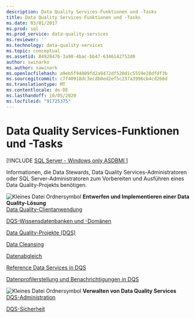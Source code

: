 ```yaml
---
description: Data Quality Services-Funktionen und -Tasks
title: Data Quality Services-Funktionen und -Tasks
ms.date: 03/01/2017
ms.prod: sql
ms.prod_service: data-quality-services
ms.reviewer: ''
ms.technology: data-quality-services
ms.topic: conceptual
ms.assetid: 84928476-3a98-4bac-bb47-6346142752d0
author: swinarko
ms.author: sawinark
ms.openlocfilehash: a9eb5f94809fd2a9472df520d1c5559e28dfdf3b
ms.sourcegitcommit: c7f40918dc3ecdb0ed2ef5c237a3996cb4cd268d
ms.translationtype: MT
ms.contentlocale: de-DE
ms.lasthandoff: 10/05/2020
ms.locfileid: "91725375"
---
```

# <a name="data-quality-services-features-and-tasks"></a>Data Quality Services-Funktionen und -Tasks

[!INCLUDE [SQL Server - Windows only ASDBMI  ](../includes/applies-to-version/sqlserver.md)]

  Informationen, die Data Stewards, Data Quality Services-Administratoren oder SQL Server-Administratoren zum Vorbereiten und Ausführen eines Data Quality-Projekts benötigen.  
  
 ![Kleines Datei Ordnersymbol](/analysis-services/analysis-services/media/filefolder-small.png "Kleines Dateiordnersymbol") **Entwerfen und Implementieren einer Data Quality-Lösung**  
 [Data Quality-Clientanwendung](../data-quality-services/data-quality-client-application.md)  
  
 [DQS-Wissensdatenbanken und -Domänen](../data-quality-services/dqs-knowledge-bases-and-domains.md)  
  
 [Data Quality-Projekte &#40;DQS&#41;](../data-quality-services/data-quality-projects-dqs.md)  
  
 [Data Cleansing](../data-quality-services/data-cleansing.md)  
  
 [Datenabgleich](../data-quality-services/data-matching.md)  
  
 [Reference Data Services in DQS](../data-quality-services/reference-data-services-in-dqs.md)  
  
 [Datenprofilerstellung und Benachrichtigungen in DQS](../data-quality-services/data-profiling-and-notifications-in-dqs.md)  
  
 ![Kleines Datei Ordnersymbol](/analysis-services/analysis-services/media/filefolder-small.png "Kleines Dateiordnersymbol") **Verwalten von Data Quality Services**  
 [DQS-Administration](../data-quality-services/dqs-administration.md)  
  
 [DQS-Sicherheit](../data-quality-services/dqs-security.md)  
  
